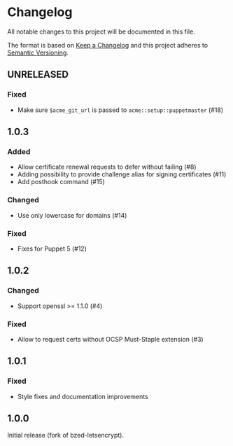 # Changelog
All notable changes to this project will be documented in this file.

The format is based on [Keep a Changelog](http://keepachangelog.com/en/1.0.0/)
and this project adheres to [Semantic Versioning](http://semver.org/spec/v2.0.0.html).

## UNRELEASED

### Fixed
* Make sure `$acme_git_url` is passed to `acme::setup::puppetmaster` (#18)

## 1.0.3

### Added
* Allow certificate renewal requests to defer without failing (#8)
* Adding possibility to provide challenge alias for signing certificates (#11)
* Add posthook command (#15)

### Changed
* Use only lowercase for domains (#14)

### Fixed
* Fixes for Puppet 5 (#12)

## 1.0.2

### Changed
* Support openssl >= 1.1.0 (#4)

### Fixed
* Allow to request certs without OCSP Must-Staple extension (#3)

## 1.0.1

### Fixed
* Style fixes and documentation improvements

## 1.0.0
Initial release (fork of bzed-letsencrypt).
